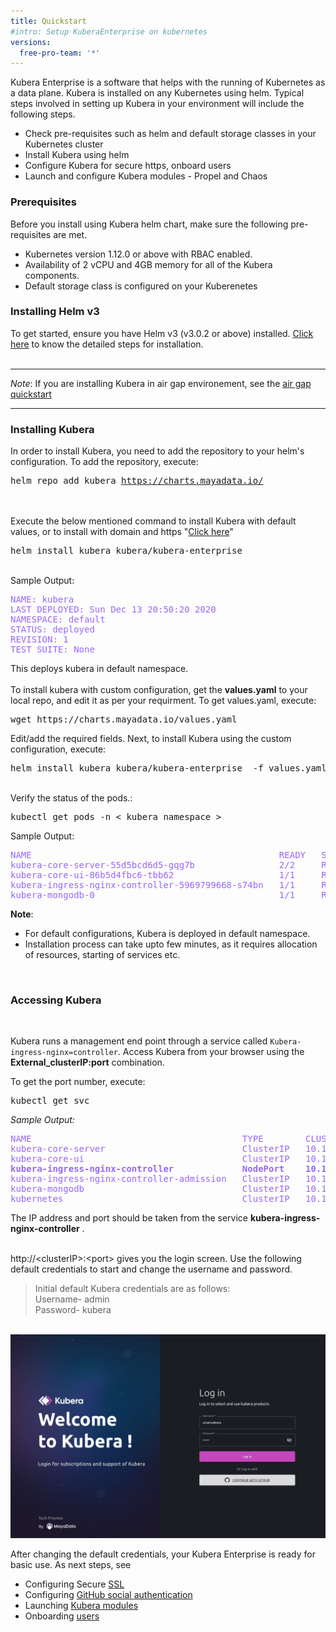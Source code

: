 ```yaml
---
title: Quickstart 
#intro: Setup KuberaEnterprise on kubernetes
versions:
  free-pro-team: '*'
---
```

Kubera Enterprise is a software that helps with the running of Kubernetes as a data plane. Kubera is installed on any Kubernetes using helm. Typical steps involved in setting up Kubera in your environment will include the following steps.

- Check pre-requisites such as helm and default storage classes in your Kubernetes cluster
- Install Kubera using helm
- Configure Kubera for secure https, onboard users
- Launch and configure Kubera modules - Propel and Chaos

### Prerequisites

Before you install using Kubera helm chart, make sure the following pre-requisites are met.

- Kubernetes version 1.12.0 or above with RBAC enabled.
- Availability of  2 vCPU and 4GB memory for all of the Kubera components.
- Default storage class is configured on your Kuberenetes
### Installing Helm v3
To get started, ensure you have Helm v3 (v3.0.2 or above) installed. <u><a href="https://helm.sh/docs/intro/install/" target="_blank">Click here</a></u> to know the detailed steps for installation. 
<br><br>

---

*Note*: If you are installing Kubera in air gap environement, see the  [air gap quickstart](Air-Gapped-environments)

---



### Installing Kubera
In order to install Kubera, you need to add the repository to your helm's configuration. To add the repository, execute:
<pre>helm repo add kubera <a href="https://charts.mayadata.io/">https://charts.mayadata.io/</a></pre>
<br><br>
Execute the below mentioned command to install Kubera with default values, 
or to install with domain and https "[Click here](/kubera-enterprise/installation-with-tls)"
<pre>helm install kubera kubera/kubera-enterprise</pre>
<br>
Sample Output:
<br>
<pre style="color:#9966ff">
NAME: kubera
LAST DEPLOYED: Sun Dec 13 20:50:20 2020
NAMESPACE: default
STATUS: deployed
REVISION: 1
TEST SUITE: None
</pre>  
This deploys kubera in default namespace. 
<br><br>
To install kubera with custom configuration, get the <b>values.yaml</b> to your local repo, and edit it as per your requirment. To get values.yaml, execute:
<pre>
wget https://charts.mayadata.io/values.yaml
</pre> 
 Edit/add the required fields. Next, to install Kubera using the custom configuration, execute:
<pre>helm install kubera kubera/kubera-enterprise  -f values.yaml</pre> 
<br>
Verify the status of the pods.:
<pre>
kubectl get pods -n &lt; kubera_namespace &gt;
</pre>
Sample Output:
<pre style="color:#9966ff">
NAME                                               READY   STATUS    RESTARTS   AGE
kubera-core-server-55d5bcd6d5-gqg7b                2/2     Running   3          24m
kubera-core-ui-86b5d4fbc6-tbb62                    1/1     Running   0          24m
kubera-ingress-nginx-controller-5969799668-s74bn   1/1     Running   0          24m
kubera-mongodb-0                                   1/1     Running   0          24m
</pre>
<b>Note</b>: 

<ul><li>For default configurations, Kubera is deployed in default namespace.</li>
<li>Installation process can take upto few minutes, as it requires allocation of resources, starting of services etc.</li></ul>
<br>

### Accessing Kubera

<br>

Kubera runs a management end point through a service called `Kubera-ingress-nginx=controller`. Access Kubera from your browser using the **External_clusterIP:port** combination. 


To get the port number, execute:

<pre>
kubectl get svc
</pre>


*Sample Output:*

<pre style="color:#9966ff">
NAME                                        TYPE        CLUSTER-IP       EXTERNAL-IP   PORT(S)                      AGE
kubera-core-server                          ClusterIP   10.100.87.127    none         9002/TCP,9003/TCP            13h
kubera-core-ui                              ClusterIP   10.100.206.16    none         9091/TCP                     13h
<b>kubera-ingress-nginx-controller             NodePort    10.100.31.67     none         80:30080/TCP,443:30443/TCP   13h</b>
kubera-ingress-nginx-controller-admission   ClusterIP   10.100.83.160    none         443/TCP                      13h
kubera-mongodb                              ClusterIP   10.100.127.128   none         27017/TCP                    13h
kubernetes                                  ClusterIP   10.100.0.1       none         443/TCP                      2d13h
</pre>
The IP address and port should be taken from the service <b>kubera-ingress-nginx-controller</b> .
<br> <br>



http://&lt;clusterIP&gt;:&lt;port&gt; gives you the login screen. Use the following default credentials to start and change the username and password. 

<blockquote>
Initial default Kubera credentials are as follows:
<br>Username- admin<br>
Password- kubera
</blockquote>



<br>
<a href="/assets/images/kubera-login.png" target="_blank"><img class="image-with-border" src="/assets/images/kubera-login.png"></a>
<br>



After changing the default credentials, your Kubera Enterprise is ready for basic use. As next steps, see

- Configuring Secure [SSL](https)
- Configuring [GitHub social authentication](ghauth)
- Launching [Kubera modules](modules)
- Onboarding [users](User-management)

